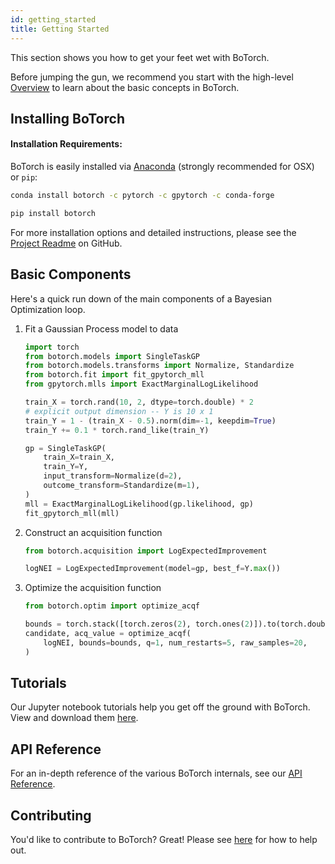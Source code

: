 ```yaml
---
id: getting_started
title: Getting Started
---
```


This section shows you how to get your feet wet with BoTorch.

Before jumping the gun, we recommend you start with the high-level
[Overview](overview) to learn about the basic concepts in BoTorch.


## Installing BoTorch

#### Installation Requirements:

BoTorch is easily installed via
[Anaconda](https://www.anaconda.com/distribution/#download-section) (strongly recommended for OSX)
or `pip`:

<!--DOCUSAURUS_CODE_TABS-->
<!--Conda-->
```bash
conda install botorch -c pytorch -c gpytorch -c conda-forge
```
<!--pip-->
```bash
pip install botorch
```
<!--END_DOCUSAURUS_CODE_TABS-->

For more installation options and detailed instructions, please see the
[Project Readme](https://github.com/pytorch/botorch/blob/main/README.md)
on GitHub.

## Basic Components

Here's a quick run down of the main components of a Bayesian Optimization loop.

1. Fit a Gaussian Process model to data
    ```python
    import torch
    from botorch.models import SingleTaskGP
    from botorch.models.transforms import Normalize, Standardize
    from botorch.fit import fit_gpytorch_mll
    from gpytorch.mlls import ExactMarginalLogLikelihood

    train_X = torch.rand(10, 2, dtype=torch.double) * 2
    # explicit output dimension -- Y is 10 x 1
    train_Y = 1 - (train_X - 0.5).norm(dim=-1, keepdim=True)
    train_Y += 0.1 * torch.rand_like(train_Y)

    gp = SingleTaskGP(
        train_X=train_X,
        train_Y=Y,
        input_transform=Normalize(d=2),
        outcome_transform=Standardize(m=1),
    )
    mll = ExactMarginalLogLikelihood(gp.likelihood, gp)
    fit_gpytorch_mll(mll)
    ```

2. Construct an acquisition function
    ```python
    from botorch.acquisition import LogExpectedImprovement

    logNEI = LogExpectedImprovement(model=gp, best_f=Y.max())
    ```

3. Optimize the acquisition function
    ```python
    from botorch.optim import optimize_acqf

    bounds = torch.stack([torch.zeros(2), torch.ones(2)]).to(torch.double)
    candidate, acq_value = optimize_acqf(
        logNEI, bounds=bounds, q=1, num_restarts=5, raw_samples=20,
    )
    ```


## Tutorials

Our Jupyter notebook tutorials help you get off the ground with BoTorch.
View and download them [here](../tutorials).


## API Reference

For an in-depth reference of the various BoTorch internals, see our
[API Reference](../api).


## Contributing

You'd like to contribute to BoTorch? Great! Please see
[here](https://github.com/pytorch/botorch/blob/main/CONTRIBUTING.md)
for how to help out.
